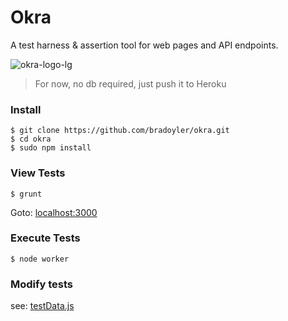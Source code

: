 # Okra
A test harness & assertion tool for web pages and API endpoints.

![okra-logo-lg](https://cloud.githubusercontent.com/assets/425966/8689640/7a5ef674-2a78-11e5-9cb2-f0fce7d7e26a.png)

> For now, no db required, just push it to Heroku

### Install

```
$ git clone https://github.com/bradoyler/okra.git
$ cd okra
$ sudo npm install

```

### View Tests

```
$ grunt

```
Goto: [localhost:3000](http://localhost:3000)


### Execute Tests
```
$ node worker

```

### Modify tests
see: [testData.js](https://github.com/bradoyler/okra/blob/master/testData.js)

